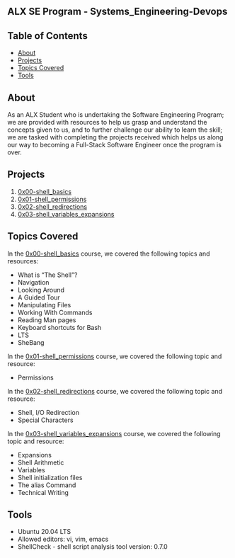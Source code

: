 ## ALX SE Program - Systems_Engineering-Devops

## Table of Contents

* [About](about)
* [Projects](projects)
* [Topics Covered](topicscovered)
* [Tools](tools)

## About

As an ALX Student who is undertaking the Software Engineering Program; we are provided with resources to help us grasp and understand the concepts given to us, and to further challenge our ability to learn the skill; we are tasked with completing the projects received which helps us along our way to becoming a Full-Stack Software Engineer once the program is over.

## Projects

1. [0x00-shell_basics](./0x00-shell_basics)
2. [0x01-shell_permissions](./0x01-shell_permissions)
3. [0x02-shell_redirections](./0x02-shell_redirections)
4. [0x03-shell_variables_expansions](./0x03-shell_variables_expansions)

## Topics Covered

In the [0x00-shell_basics](./0x00-shell_basics) course, we covered the following topics and resources:

- What is “The Shell”?
- Navigation
- Looking Around
- A Guided Tour
- Manipulating Files
- Working With Commands
- Reading Man pages
- Keyboard shortcuts for Bash
- LTS
- SheBang

In the [0x01-shell_permissions](./0x01-shell_permissions) course, we covered the following topic and resource:

- Permissions

In the [0x02-shell_redirections](./0x02-shell_redirections) course, we covered the following topic and resource:

- Shell, I/O Redirection
- Special Characters

In the [0x03-shell_variables_expansions](./0x03-shell_variables_expansions) course, we covered the following topic and resource:

- Expansions
- Shell Arithmetic
- Variables
- Shell initialization files
- The alias Command
- Technical Writing

## Tools
* Ubuntu 20.04 LTS
* Allowed editors: vi, vim, emacs
* ShellCheck - shell script analysis tool
version: 0.7.0
